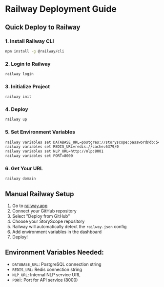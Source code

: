 # Railway Deployment Guide

## Quick Deploy to Railway

### 1. Install Railway CLI
```bash
npm install -g @railway/cli
```

### 2. Login to Railway
```bash
railway login
```

### 3. Initialize Project
```bash
railway init
```

### 4. Deploy
```bash
railway up
```

### 5. Set Environment Variables
```bash
railway variables set DATABASE_URL=postgres://storyscope:password@db:5432/storyscope
railway variables set REDIS_URL=redis://cache:6379/0
railway variables set NLP_URL=http://nlp:8001
railway variables set PORT=8000
```

### 6. Get Your URL
```bash
railway domain
```

## Manual Railway Setup

1. Go to [railway.app](https://railway.app)
2. Connect your GitHub repository
3. Select "Deploy from GitHub"
4. Choose your StoryScope repository
5. Railway will automatically detect the `railway.json` config
6. Add environment variables in the dashboard
7. Deploy!

## Environment Variables Needed:
- `DATABASE_URL`: PostgreSQL connection string
- `REDIS_URL`: Redis connection string  
- `NLP_URL`: Internal NLP service URL
- `PORT`: Port for API service (8000)

